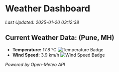 
# Weather Dashboard

_Last Updated: 2025-01-20 03:12:38_

## Current Weather Data: (Pune, MH)
- **Temperature:** 17.8 °C ![Temperature Badge](https://img.shields.io/badge/Temperature-Low%20Temp-blue)
- **Wind Speed:** 3.9 km/h ![Wind Speed Badge](https://img.shields.io/badge/Wind%20Speed-Low%20Wind-blue)

*Powered by Open-Meteo API*
